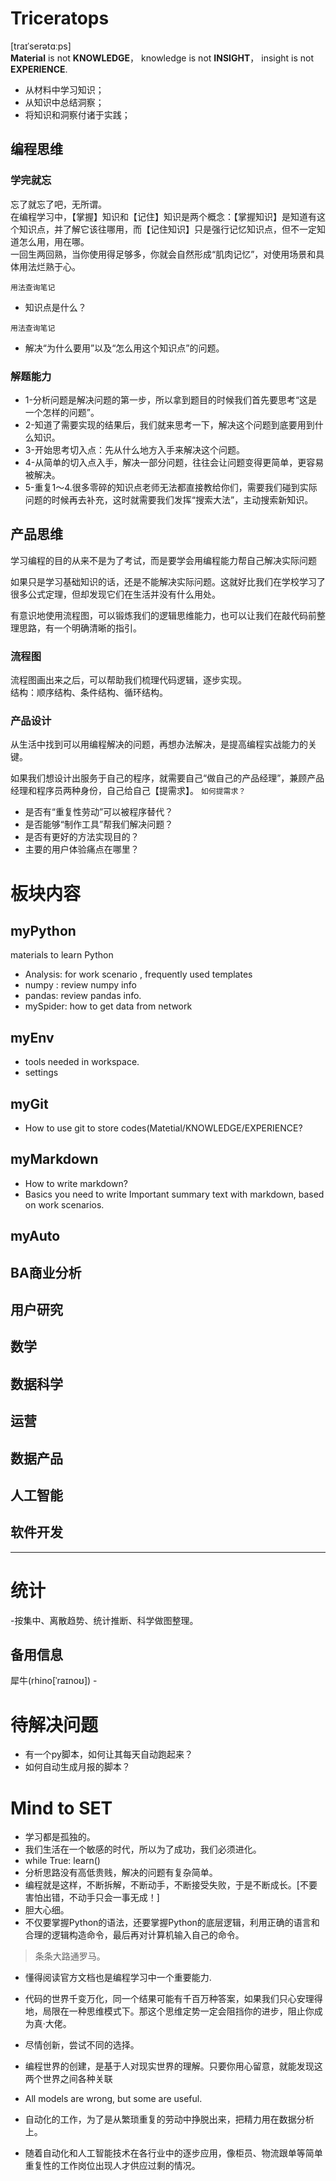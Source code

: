 # Triceratops
[traɪˈserətɑːps]   
**Material** is not **KNOWLEDGE**， knowledge is not **INSIGHT**， insight is not **EXPERIENCE**.
- 从材料中学习知识；
- 从知识中总结洞察；
- 将知识和洞察付诸于实践；

## 编程思维
### 学完就忘
忘了就忘了吧，无所谓。   
在编程学习中，【掌握】知识和【记住】知识是两个概念：【掌握知识】是知道有这个知识点，并了解它该往哪用，而【记住知识】只是强行记忆知识点，但不一定知道怎么用，用在哪。   
一回生两回熟，当你使用得足够多，你就会自然形成“肌肉记忆”，对使用场景和具体用法烂熟于心。

`用法查询笔记`
- 知识点是什么？

`用法查询笔记`
- 解决“为什么要用”以及“怎么用这个知识点”的问题。

### 解题能力
- 1-分析问题是解决问题的第一步，所以拿到题目的时候我们首先要思考“这是一个怎样的问题”。
- 2-知道了需要实现的结果后，我们就来思考一下，解决这个问题到底要用到什么知识。
- 3-开始思考切入点：先从什么地方入手来解决这个问题。
- 4-从简单的切入点入手，解决一部分问题，往往会让问题变得更简单，更容易被解决。   
- 5-重复1～4.很多零碎的知识点老师无法都直接教给你们，需要我们碰到实际问题的时候再去补充，这时就需要我们发挥“搜索大法”，主动搜索新知识。

## 产品思维
学习编程的目的从来不是为了考试，而是要学会用编程能力帮自己解决实际问题

如果只是学习基础知识的话，还是不能解决实际问题。这就好比我们在学校学习了很多公式定理，但却发现它们在生活并没有什么用处。

有意识地使用流程图，可以锻炼我们的逻辑思维能力，也可以让我们在敲代码前整理思路，有一个明确清晰的指引。

### 流程图
流程图画出来之后，可以帮助我们梳理代码逻辑，逐步实现。   
结构：顺序结构、条件结构、循环结构。

### 产品设计
从生活中找到可以用编程解决的问题，再想办法解决，是提高编程实战能力的关键。

如果我们想设计出服务于自己的程序，就需要自己“做自己的产品经理”，兼顾产品经理和程序员两种身份，自己给自己【提需求】。
`如何提需求？`   
- 是否有“重复性劳动”可以被程序替代？
- 是否能够“制作工具”帮我们解决问题？
- 是否有更好的方法实现目的？
- 主要的用户体验痛点在哪里？



# 板块内容
## myPython
materials to learn Python
- Analysis: for work scenario , frequently used templates
- numpy : review numpy info
- pandas: review pandas info.
- mySpider: how to get data from network



## myEnv
- tools needed in workspace.
- settings

## myGit
- How to use git to store codes(Matetial/KNOWLEDGE/EXPERIENCE?

## myMarkdown
- How to write markdown?
- Basics you need to write Important summary text with markdown, based on work scenarios.

## myAuto

## BA商业分析
## 用户研究
## 数学
## 数据科学
## 运营
## 数据产品
## 人工智能
## 软件开发
---


# 统计

-按集中、离散趋势、统计推断、科学做图整理。

## 备用信息

  


犀牛(rhino[ˈraɪnoʊ])  -




# 待解决问题
- 有一个py脚本，如何让其每天自动跑起来？
- 如何自动生成月报的脚本？


# Mind to SET
- 学习都是孤独的。
- 我们生活在一个敏感的时代，所以为了成功，我们必须进化。
- while True: learn()
- 分析思路没有高低贵贱，解决的问题有复杂简单。
- 编程就是这样，不断拆解，不断动手，不断接受失败，于是不断成长。[不要害怕出错，不动手只会一事无成！]
- 胆大心细。
- 不仅要掌握Python的语法，还要掌握Python的底层逻辑，利用正确的语言和合理的逻辑构造命令，最后再对计算机输入自己的命令。

> 条条大路通罗马。
- 懂得阅读官方文档也是编程学习中一个重要能力.
- 代码的世界千变万化，同一个结果可能有千百万种答案，如果我们只心安理得地，局限在一种思维模式下。那这个思维定势一定会阻挡你的进步，阻止你成为真·大佬。
- 尽情创新，尝试不同的选择。
- 编程世界的创建，是基于人对现实世界的理解。只要你用心留意，就能发现这两个世界之间各种关联

- All models are wrong, but some are useful.
- 自动化的工作，为了是从繁琐重复的劳动中挣脱出来，把精力用在数据分析上。
- 随着自动化和人工智能技术在各行业中的逐步应用，像柜员、物流跟单等简单重复性的工作岗位出现人才供应过剩的情况。